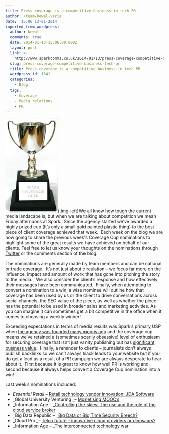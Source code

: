 ```yaml
---
title: Press coverage is a competitive business in tech PR
author: /team/kewal-varia
date: '15:06 13-01-2014'
imported_from_wordpress:
  author: kewal
  comments: true
  date: 2014-01-13T15:06:00.000Z
  layout: post
  link: >-
    http://www.sparkcomms.co.uk/2014/01/13/press-coverage-competitive-business-tech-pr/
  slug: press-coverage-competitive-business-tech-pr
  title: Press coverage is a competitive business in tech PR
  wordpress_id: 1641
  categories:
    - Blog
  tags:
    - Coverage
    - Media relations
    - PR
---
```


![Coverage cup](Coverage-cup-167x300.jpg){.img-left}We all know how tough the current media landscape is, but when we are talking about competition we mean Friday afternoons at Spark.  Since the agency started we’ve awarded a highly prized cup (It’s only a small gold painted plastic thing) to the best piece of client coverage achieved that week.  Each week on the blog we are now going to share the previous week’s Coverage Cup nominations to highlight some of the great results we have achieved on behalf of our clients. Feel free to let us know your thoughts on the nominations through [Twitter](https://twitter.com/sparkcomms) or the comments section of the blog.  

The nominations are generally made by team members and can be national or trade coverage.  It’s not just about circulation – we focus far more on the influence, impact and amount of work that has gone into pitching the story to the media.   We also consider the client’s response and how effectively their messages have been communicated.  Finally, when attempting to convert a nomination to a win, a wise nominee will outline how that coverage has been used by us or the client to drive conversations across social channels, the SEO value of the piece, as well as whether the piece has the potential to be used in broader sales and marketing activities. As you can imagine it can sometimes get a bit competitive in the office when it comes to choosing a weekly winner!

Exceeding expectations in terms of media results was Spark’s primary USP when [the agency was founded many moons ago](http://www.sparkcomms.co.uk/about-us/meet-the-team/) and the coverage cup means we’ve retained a (sometimes scarily obsessive) level of enthusiasm for securing coverage that isn’t just vanity publishing but has [significant business value](http://www.sparkcomms.co.uk/client-experience/).  Finally, a reminder to clients – journalists don’t always publish backlinks so we can’t always track leads to your website but if you do get a lead as a result of a PR campaign we are always desperate to hear about it.  First because it is great to know how well PR is working and second because it always helps convert a Coverage Cup nomination into a win! 

Last week’s nominations included:

  * _Essential Retail_ – [Retail technology vendor innovation: JDA Software](http://www.essentialretail.com/news/supply-chain-and-logistics/article/52cfc57b926d1-retail-technology-vendor-innovation-jda-software)
  * _Global University Venturing _– [Monetising MOOC’s](http://www.globaluniversityventuring.com/article.php/3226/monetising-moocs)
  * _Information Age – _[Controlling the skies: The rise and the role of the cloud service broker](http://www.information-age.com/technology/cloud-and-virtualisation/123457557/controlling-the-skies--the-rise-and-role-of-the-cloud-service-broker)
  * _Big Data Republic – _[Big Data or Big Time Security Breech?](http://www.bigdatarepublic.com/author.asp?section_id=3453&doc_id=270441)
  * _Cloud Pro _– [Telco future – innovative cloud providers or dinosaurs?](http://www.cloudpro.co.uk/iaas/3635/telco-future-innovative-cloud-providers-or-dinosaurs)
  * _Information Age – _[The interconnected technology war](http://www.information-age.com/technology/security/123457561/the-interconnected-technology-war)
